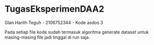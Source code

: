 # TugasEksperimenDAA2
Glan Harith Teguh - 2106752344 - Kode asdos 3

Pada setiap file kode sudah termasuk algoritma generate dataset untuk masing-masing file jadi tinggal di run saja.
